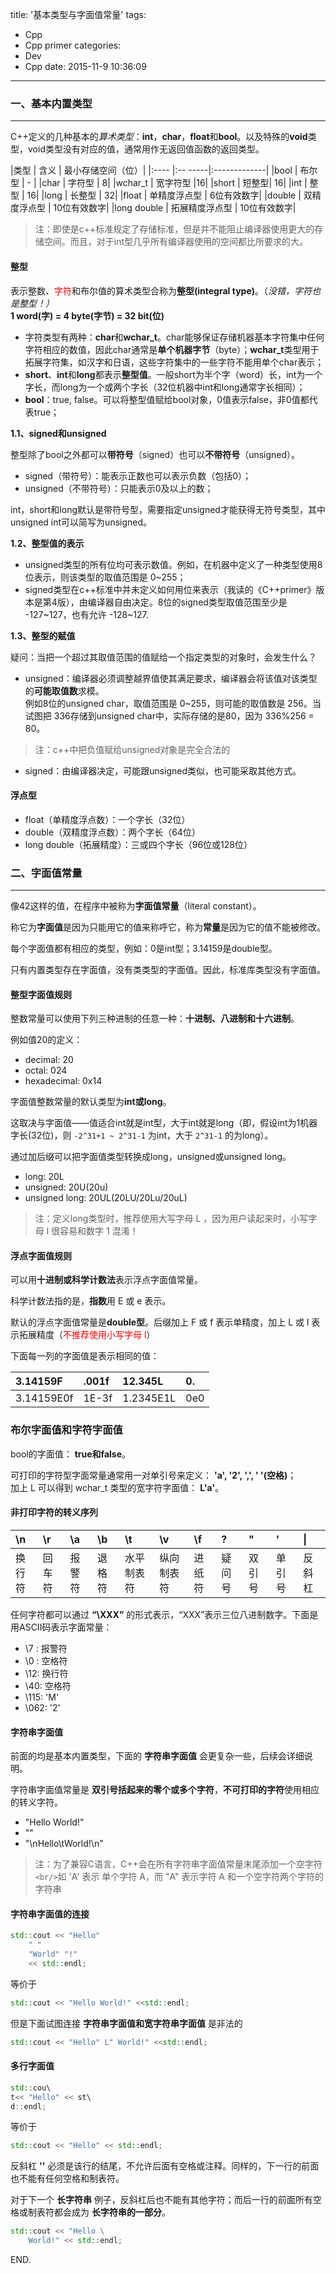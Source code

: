 title: '基本类型与字面值常量'
tags:
  - Cpp
  - Cpp primer
categories:
  - Dev
  - Cpp
date: 2015-11-9 10:36:09
---

### 一、基本内置类型 ###
---

C++定义的几种基本的*算术类型*：**int**，**char**，**float**和**bool**。以及特殊的**void**类型，void类型没有对应的值，通常用作无返回值函数的返回类型。

<!-- more -->

|类型	| 含义	| 最小存储空间（位）|
|:---- |:-- -----|:-------------|
|bool	| 布尔型	| - |
|char	| 字符型	| 8|
|wchar_t |	宽字符型	|16|
|short	 | 短整型| 	16|
|int	| 整型	| 16|
|long	| 长整型	| 32|
|float	| 单精度浮点型	| 6位有效数字|
|double | 双精度浮点型	| 10位有效数字|
|long double | 	拓展精度浮点型 |	10位有效数字|

> 注：即使是c++标准规定了存储标准，但是并不能阻止编译器使用更大的存储空间。而且，对于int型几乎所有编译器使用的空间都比所要求的大。

<!-- more -->

#### 整型 ####

表示整数、<span style="color:red">字符</span>和布尔值的算术类型合称为**整型(integral type)**。（*没错，字符也是整型！）* <br/> **1 word(字) = 4 byte(字节) = 32 bit(位)**

- 字符类型有两种：**char**和**wchar_t**。char能够保证存储机器基本字符集中任何字符相应的数值，因此char通常是**单个机器字节**（byte）；**wchar_t**类型用于拓展字符集，如汉字和日语，这些字符集中的一些字符不能用单个char表示；
- **short**、**int**和**long**都表示**整型值**。一般short为半个字（word）长，int为一个字长，而long为一个或两个字长（32位机器中int和long通常字长相同）；
- **bool**：true, false。可以将整型值赋给bool对象，0值表示false，非0值都代表true；

**1.1、signed和unsigned**

整型除了bool之外都可以**带符号**（signed）也可以**不带符号**（unsigned）。

- signed（带符号）：能表示正数也可以表示负数（包括0）；
- unsigned（不带符号）：只能表示0及以上的数；

int，short和long默认是带符号型，需要指定unsigned才能获得无符号类型，其中unsigned int可以简写为unsigned。

**1.2、整型值的表示**

- unsigned类型的所有位均可表示数值。例如，在机器中定义了一种类型使用8位表示，则该类型的取值范围是 0~255；
- signed类型在c++标准中并未定义如何用位来表示（我读的《C++primer》版本是第4版），由编译器自由决定。8位的signed类型取值范围至少是 -127~127，也有允许 -128~127.

**1.3、整型的赋值**

疑问：当把一个超过其取值范围的值赋给一个指定类型的对象时，会发生什么？

- unsigned：编译器必须调整越界值使其满足要求，编译器会将该值对该类型的**可能取值数**求模。<br/>例如8位的unsigned char，取值范围是 0~255，则可能的取值数是 256。当试图把 336存储到unsigned char中，实际存储的是80，因为 336%256 = 80。<br/>
> 注：c++中把负值赋给unsigned对象是完全合法的
- signed：由编译器决定，可能跟unsigned类似，也可能采取其他方式。

#### 浮点型 ####

- float（单精度浮点数）：一个字长（32位）
- double（双精度浮点数）：两个字长（64位）
- long double（拓展精度）：三或四个字长（96位或128位）

### 二、字面值常量 ###
---

像42这样的值，在程序中被称为**字面值常量**（literal constant）。

称它为**字面值**是因为只能用它的值来称呼它，称为**常量**是因为它的值不能被修改。

每个字面值都有相应的类型，例如：0是int型；3.14159是double型。

只有内置类型存在字面值，没有类类型的字面值。因此，标准库类型没有字面值。

#### 整型字面值规则 ####

整数常量可以使用下列三种进制的任意一种：**十进制、八进制和十六进制**。

例如值20的定义：

- decimal:&#9;20
- octal:&#9;024
- hexadecimal:&#9;0x14

字面值整数常量的默认类型为**int或long**。

这取决与字面值——值适合int就是int型，大于int就是long（即，假设int为1机器字长(32位)，则 `-2^31+1 ~ 2^31-1` 为int，大于 `2^31-1` 的为long）。

通过加后缀可以把字面值类型转换成long，unsigned或unsigned long。

- long: 20L
- unsigned: 20U(20u)
- unsigned long: 20UL(20LU/20Lu/20uL)

> 注：定义long类型时，推荐使用大写字母 L ，因为用户读起来时，小写字母 l 很容易和数字 1 混淆！

#### 浮点字面值规则 ####

可以用**十进制或科学计数法**表示浮点字面值常量。

科学计数法指的是，**指数**用 E 或 e 表示。

默认的浮点字面值常量是**double型**。后缀加上 F 或 f 表示单精度，加上 L 或 l 表示拓展精度（<span style="color:red">不推荐使用小写字母 l</span>）

下面每一列的字面值是表示相同的值：

|3.14159F	| .001f |	12.345L	| 0.|
|:--|:--|:--|:--|
|3.14159E0f |	1E-3f  | 1.2345E1L	| 0e0|

### 布尔字面值和字符字面值 ###

bool的字面值： **true和false**。

可打印的字符型字面常量通常用一对单引号来定义： **'a', '2', ',', ' '(空格)**；<br/> 加上 L 可以得到 wchar_t 类型的宽字符字面值： **L'a'**。

#### 非打印字符的转义序列 ####

|\n	|\r	|\a	|\b	|\t	|\v	|\f	|\?	|\"	|\'	|\\|
|:--|:--|:--|:--|:--|:--|:--|:--|:--|:--|:--|
|换行符|回车符|报警符	|退格符|水平制表符|纵向制表符|进纸符	|疑问号|双引号|单引号	|反斜杠|

任何字符都可以通过 **“\XXX”** 的形式表示，“XXX”表示三位八进制数字。下面是用ASCII码表示字面常量：

- \7 : 报警符
- \0 : 空格符
- \12: 换行符
- \40: 空格符
- \115: 'M'
- \062: '2'

#### 字符串字面值 ####

前面的均是基本内置类型，下面的 **字符串字面值** 会更复杂一些，后续会详细说明。

字符串字面值常量是 **双引号括起来的零个或多个字符**，**不可打印的字符**使用相应的转义字符。

- "Hello World!"
- ""
- "\nHello\tWorld!\n"

> 注：为了兼容C语言，C++会在所有字符串字面值常量末尾添加一个空字符`<br/>`如 'A' 表示 单个字符 A，而 "A" 表示字符 A 和一个空字符两个字符的字符串

#### 字符串字面值的连接 ####

```C++
std::cout << "Hello"
	" "
	"World" "!"
	<< std::endl;
```

等价于

```C++
std::cout << "Hello World!" <<std::endl;
```

但是下面试图连接 **字符串字面值和宽字符串字面值** 是非法的

```C++
std::cout << "Hello" L" World!" <<std::endl;
```

#### 多行字面值 ####

```C++
std::cou\
t<< "Hello" << st\
d::endl;
```

等价于

```C++
std::cout << "Hello" << std::endl;
```

反斜杠 **'\'** 必须是该行的结尾，不允许后面有空格或注释。同样的，下一行的前面也不能有任何空格和制表符。

对于下一个 **长字符串** 例子，反斜杠后也不能有其他字符；而后一行的前面所有空格或制表符都会成为 **长字符串的一部分**。

```C++
std::cout << "Hello \
	World!" << std::endl;
```
END.
